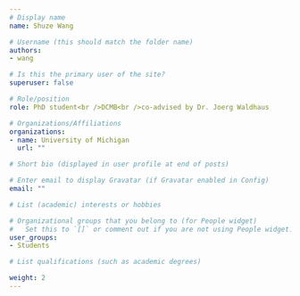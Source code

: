 ```yaml
---
# Display name
name: Shuze Wang

# Username (this should match the folder name)
authors: 
- wang

# Is this the primary user of the site?
superuser: false

# Role/position
role: PhD student<br />DCMB<br />co-advised by Dr. Joerg Waldhaus

# Organizations/Affiliations
organizations:
- name: University of Michigan
  url: ""

# Short bio (displayed in user profile at end of posts)

# Enter email to display Gravatar (if Gravatar enabled in Config)
email: ""

# List (academic) interests or hobbies

# Organizational groups that you belong to (for People widget)
#   Set this to `[]` or comment out if you are not using People widget.
user_groups: 
- Students

# List qualifications (such as academic degrees)

weight: 2
---
```

